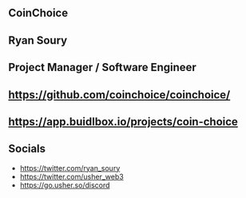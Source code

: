 ## CoinChoice

## Ryan Soury

## Project Manager / Software Engineer

## https://github.com/coinchoice/coinchoice/

## https://app.buidlbox.io/projects/coin-choice

## Socials

- https://twitter.com/ryan_soury
- https://twitter.com/usher_web3
- https://go.usher.so/discord
